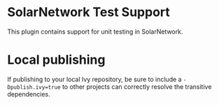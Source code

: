 # SolarNetwork Test Support

This plugin contains support for unit testing in SolarNetwork.

# Local publishing

If publishing to your local Ivy repository, be sure to include a `-Dpublish.ivy=true` to other projects
can correctly resolve the transitive dependencies.
